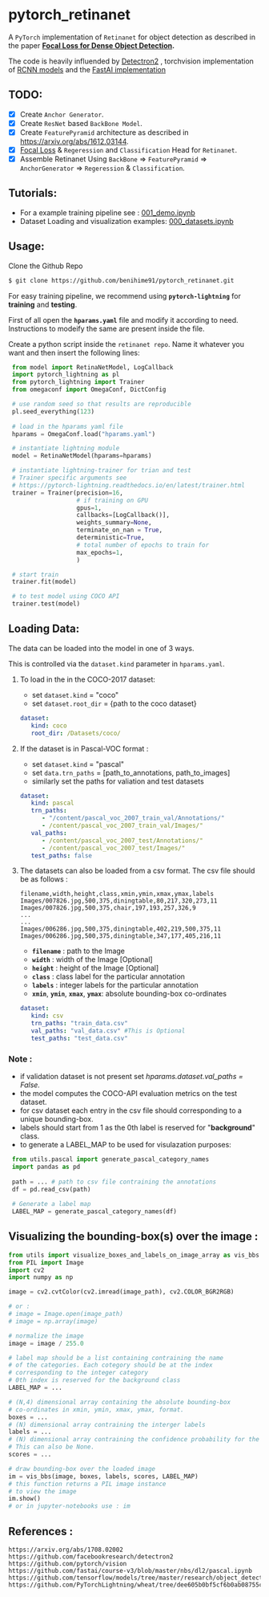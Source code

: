 # pytorch_retinanet
A `PyTorch` implementation of `Retinanet` for object detection as described in the paper **[Focal Loss for Dense Object Detection](https://arxiv.org/abs/1708.02002).**

The code is heavily influended by [Detectron2](https://github.com/facebookresearch/detectron2) , torchvision implementation of [RCNN models](https://github.com/pytorch/vision/tree/master/torchvision/models/detection) and the [FastAI implementation](https://github.com/fastai/course-v3/blob/master/nbs/dl2/pascal.ipynb)

## TODO: 
- [x] Create `Anchor Generator`.
- [x] Create `ResNet` based `BackBone Model`.
- [x] Create `FeaturePyramid` architecture as described in https://arxiv.org/abs/1612.03144.
- [x] [Focal Loss](https://arxiv.org/abs/1708.02002) & `Regeression` and `Classification` Head for `Retinanet`.
- [x] Assemble Retinanet Using `BackBone` => `FeaturePyramid` => `AnchorGenerator` => `Regeression` & `Classification`.

## Tutorials:
- For a example training pipeline see : [001_demo.ipynb](https://github.com/benihime91/pytorch_retinanet/blob/master/001_demo.ipynb)
- Dataset Loading and visualization examples: [000_datasets.ipynb](https://github.com/benihime91/pytorch_retinanet/blob/master/000_datasets.ipynb)

## Usage:
   Clone the Github Repo
   ```bash
   $ git clone https://github.com/benihime91/pytorch_retinanet.git
   ```

   For easy training pipeline, we recommend using **`pytorch-lightning`** for **training** and **testing**.  
   
   
   First of all open the **`hparams.yaml`** file and modify it according to need. Instructions to 
   modeify the same are present inside the file.  
   
   
   Create a python script inside the `retinanet repo`. Name it whatever you want and then insert the 
   following lines:
   ```python
    from model import RetinaNetModel, LogCallback
    import pytorch_lightning as pl
    from pytorch_lightning import Trainer
    from omegaconf import OmegaConf, DictConfig

    # use random seed so that results are reproducible
    pl.seed_everything(123)
    
    # load in the hparams yaml file
    hparams = OmegaConf.load("hparams.yaml")

    # instantiate lightning module
    model = RetinaNetModel(hparams=hparams)

    # instantiate lightning-trainer for trian and test
    # Trainer specific arguments see 
    # https://pytorch-lightning.readthedocs.io/en/latest/trainer.html
    trainer = Trainer(precision=16, 
                      # if training on GPU
                      gpus=1, 
                      callbacks=[LogCallback()], 
                      weights_summary=None,
                      terminate_on_nan = True, 
                      deterministic=True,
                      # total number of epochs to train for
                      max_epochs=1, 
                      )

    # start train
    trainer.fit(model)

    # to test model using COCO API
    trainer.test(model)
   ```

## Loading Data:

The data can be loaded into the model in one of 3 ways.  

This is controlled via the `dataset.kind` parameter in `hparams.yaml`. 

1. To load in the in the COCO-2017 dataset: 
   * set `dataset.kind` = "coco"
   * set `dataset.root_dir` = {path to the coco dataset}
  
   ```yaml
   dataset:
      kind: coco
      root_dir: /Datasets/coco/
   ```

2. If the dataset is in Pascal-VOC format :
   * set  `dataset.kind` = "pascal"
   * set  `data.trn_paths` = [path_to_annotations, path_to_images]
   * similarly set the paths for valiation and test datasets

   ```yaml
   dataset:
      kind: pascal
      trn_paths:
         - "/content/pascal_voc_2007_train_val/Annotations/"
         - /content/pascal_voc_2007_train_val/Images/"
      val_paths:
         - /content/pascal_voc_2007_test/Annotations/"
         - /content/pascal_voc_2007_test/Images/"
      test_paths: false
   ```

3. The datasets can also be loaded from a csv format. The csv file should be as follows :
   ```
   filename,width,height,class,xmin,ymin,xmax,ymax,labels
   Images/007826.jpg,500,375,diningtable,80,217,320,273,11
   Images/007826.jpg,500,375,chair,197,193,257,326,9
   ...
   ...
   Images/006286.jpg,500,375,diningtable,402,219,500,375,11
   Images/006286.jpg,500,375,diningtable,347,177,405,216,11
   ```
   * **`filename`** : path to the Image
   * **`width`** : width of the Image [Optional] 
   * **`height`** : height of the Image [Optional] 
   * **`class`** : class label for the particular annotation
   * **`labels`** : integer labels for the particular annotation
   * **`xmin`**, **`ymin`**, **`xmax`**, **`ymax`**: absolute bounding-box co-ordinates
  
   ```yaml
   dataset:
      kind: csv
      trn_paths: "train_data.csv"
      val_paths: "val_data.csv" #This is Optional
      test_paths: "test_data.csv" 
   ```

### Note : 
   - if validation dataset is not present set *hparams.dataset.val_paths = False.*
   - the model computes the COCO-API evaluation metrics on the test dataset.
   - for csv dataset each entry in the csv file should corresponding to a unique bounding-box.
   - labels should start from 1 as the 0th label is reserved for "__background__" class.
   - to generate a LABEL_MAP to be used for visulazation purposes:

   ```python
    from utils.pascal import generate_pascal_category_names
    import pandas as pd
    
    path = ... # path to csv file contraining the annotations
    df = pd.read_csv(path)
    
    # Generate a label map
    LABEL_MAP = generate_pascal_category_names(df) 
   ```
    

## Visualizing the bounding-box(s) over the image :

   ```python
   from utils import visualize_boxes_and_labels_on_image_array as vis_bbs
   from PIL import Image
   import cv2
   import numpy as np

   image = cv2.cvtColor(cv2.imread(image_path), cv2.COLOR_BGR2RGB)
   
   # or :
   # image = Image.open(image_path)
   # image = np.array(image)

   # normalize the image
   image = image / 255.0

   # label map should be a list containing contraining the name
   # of the categories. Each cotegory should be at the index 
   # corresponding to the integer category
   # 0th index is reserved for the background class
   LABEL_MAP = ...

   # (N,4) dimensional array containing the absolute bounding-box
   # co-ordinates in xmin, ymin, xmax, ymax, format. 
   boxes = ...
   # (N) dimensional array contraining the interger labels
   labels = ...
   # (N) dimensional array contraining the confidence probability for the image. 
   # This can also be None.
   scores = ...

   # draw bounding-box over the loaded image
   im = vis_bbs(image, boxes, labels, scores, LABEL_MAP)
   # this function returns a PIL image instance 
   # to view the image
   im.show()
   # or in jupyter-notebooks use : im
   
   ```

## References : 
```
https://arxiv.org/abs/1708.02002
https://github.com/facebookresearch/detectron2
https://github.com/pytorch/vision
https://github.com/fastai/course-v3/blob/master/nbs/dl2/pascal.ipynb
https://github.com/tensorflow/models/tree/master/research/object_detection
https://github.com/PyTorchLightning/wheat/tree/dee605b0bf5cf6b0ab08755c45e38dc07d338bb7
```
